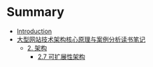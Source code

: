 # Summary

* [Introduction](README.md)
* [大型网站技术架构核心原理与案例分析读书笔记](chapter1.md)
  * [2. 架构](chapter1/dong-dong.md)
    * [2.7 可扩展性架构](chapter1/dong-dong/27.md)

